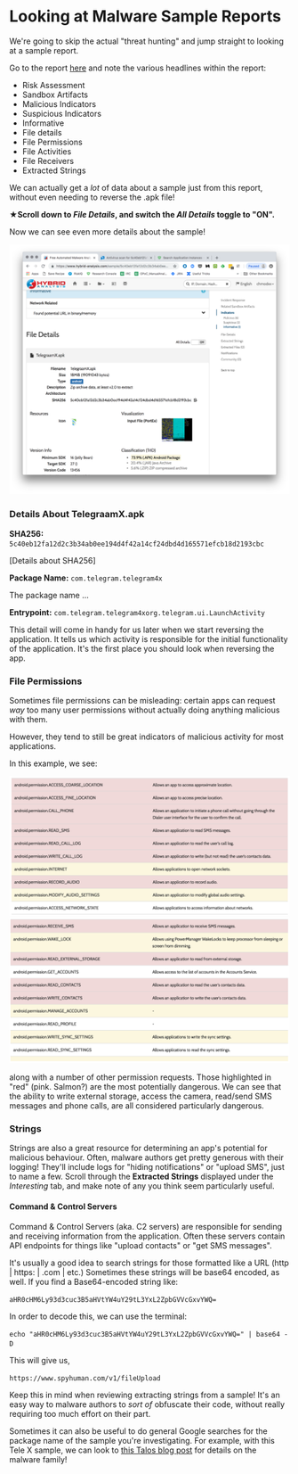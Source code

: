 # Looking at Malware Sample Reports

We're going to skip the actual "threat hunting" and jump straight to looking at a sample report. 

Go to the report [here](https://www.hybrid-analysis.com/sample/5c40eb12fa12d2c3b34ab0ee194d4f42a14cf24dbd4d165571efcb18d2193cbc?environmentId=200) and note the various headlines within the report: 

- Risk Assessment
- Sandbox Artifacts
- Malicious Indicators
- Suspicious Indicators
- Informative
- File details
- File Permissions
- File Activities
- File Receivers
- Extracted Strings

We can actually get a _lot_ of data about a sample just from this report, without even needing to reverse the .apk file!

**★Scroll down to *File Details*, and switch the *All Details* toggle to "ON".**

Now we can see even more details about the sample! 

![](/images/hybrid-analysis-3.png)

### Details About TelegraamX.apk 

**SHA256:** `5c40eb12fa12d2c3b34ab0ee194d4f42a14cf24dbd4d165571efcb18d2193cbc`

[Details about SHA256]

**Package Name:** `com.telegram.telegram4x`

The package name ...

**Entrypoint:** `com.telegram.telegram4xorg.telegram.ui.LaunchActivity`

This detail will come in handy for us later when we start reversing the application. It tells us which activity is responsible for the initial functionality of the application. It's the first place you should look when reversing the app.

### File Permissions

Sometimes file permissions can be misleading: certain apps can request _way_ too many user permissions without actually doing anything malicious with them. 

However, they tend to still be great indicators of malicious activity for most applications. 

In this example, we see:

![](/images/permissions-1.png)
![](/images/permissions-2.png)

along with a number of other permission requests. Those highlighted in "red" (pink. Salmon?) are the most potentially dangerous. We can see that the ability to write external storage, access the camera, read/send SMS messages and phone calls, are all considered particularly dangerous.

### Strings

Strings are also a great resource for determining an app's potential for malicious behaviour. Often, malware authors get pretty generous with their logging! They'll include logs for "hiding notifications" or "upload SMS", just to name a few. Scroll through the **Extracted Strings** displayed under the *Interesting* tab, and make note of any you think seem particularly useful.

#### Command & Control Servers

Command & Control Servers (aka. C2 servers) are responsible for sending and receiving information from the application. Often these servers contain API endpoints for things like "upload contacts" or "get SMS messages". 

It's usually a good idea to search strings for those formatted like a URL (http | https: | .com | etc.) Sometimes these strings will be base64 encoded, as well. If you find a Base64-encoded string like:

`aHR0cHM6Ly93d3cuc3B5aHVtYW4uY29tL3YxL2ZpbGVVcGxvYWQ=`

In order to decode this, we can use the terminal:

`echo "aHR0cHM6Ly93d3cuc3B5aHVtYW4uY29tL3YxL2ZpbGVVcGxvYWQ=" | base64 -D`

This will give us, 

`https://www.spyhuman.com/v1/fileUpload`

Keep this in mind when reviewing extracting strings from a sample! It's an easy way to malware authors to *sort of* obfuscate their code, without really requiring too much effort on their part.

Sometimes it can also be useful to do general Google searches for the package name of the sample you're investigating. For example, with this Tele X sample, we can look to [this Talos blog post](https://blog.talosintelligence.com/2018/11/persian-stalker.html) for details on the malware family!
